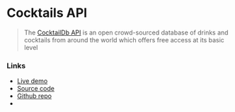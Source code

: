 # Cocktails API

> The [CocktailDb API](https://www.thecocktaildb.com/api.php) is an open crowd-sourced database of drinks and cocktails from around the world which offers free access at its basic level

### Links
- [Live demo](https://js-cocktailsdb-api.rolandjlevy.repl.co/)
- [Source code](https://replit.com/@RolandJLevy/js-cocktailsdb-api)
- [Github repo](https://github.com/rolandjlevy/js-cocktailsdb-api)
- 